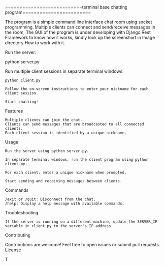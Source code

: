 ===========================terminal base chatting program========================

The program is a simple command line interface chat room using socket programming.
Multiple clients can connect and send/receive messages in the room,
The GUI of the program is under developing with Django Rest Framework
to know how it works, kindly look up the screenshort in Image directory
How to work with it.





Run the server:

python server.py

Run multiple client sessions in separate terminal windows:


    python client.py

    Follow the on-screen instructions to enter your nickname for each client session.

    Start chatting!

Features

    Multiple clients can join the chat.
    Clients can send messages that are broadcasted to all connected clients.
    Each client session is identified by a unique nickname.

Usage

    Run the server using python server.py.

    In separate terminal windows, run the client program using python client.py.

    For each client, enter a unique nickname when prompted.

    Start sending and receiving messages between clients.

Commands

    /exit or /quit: Disconnect from the chat.
    /help: Display a help message with available commands.

Troubleshooting

    If the server is running on a different machine, update the SERVER_IP variable in client.py to the server's IP address.

Contributing

Contributions are welcome! Feel free to open issues or submit pull requests.
License

T